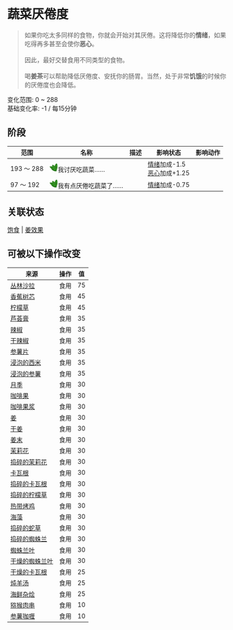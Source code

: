 # 蔬菜<nobr>厌倦度</nobr>  
> 如果你吃太多同样的食物，你就会开始对其厌倦。这将降低你的<b>情绪</b>，如果吃得再多甚至会使你<b>恶心</b>。<br><br>因此，最好交替食用不同类型的食物。<br><br>喝<b>姜茶</b>可以帮助降低厌倦度、安抚你的肠胃。当然，处于非常<b>饥饿</b>的时候你的厌倦度也会降低。  
  
变化范围: 0 ~ 288  
基础变化率: -1 / 每15分钟  
## 阶段  
范围  |  名称  |  描述  |  影响状态  |  影响动作  
----  |  ----  |  ----  |  ----  |  ----  
193 ～ 288  |  <img decoding="async" src="Sprite/SaturationVegetables.png" href="a.md" style="max-width:20px;max-height:20px;">我讨厌吃蔬菜……  |    |  [情绪](Morale.md)加成-1.5<br>[恶心](Nausea.md)加成+1.25  |    
97 ～ 192  |  <img decoding="async" src="Sprite/SaturationVegetables.png" href="a.md" style="max-width:20px;max-height:20px;">我有点厌倦吃蔬菜了……  |    |  [情绪](Morale.md)加成-0.75  |    
## 关联状态  
[饱食](Satiation.md)  |  [姜效果](GingerEffect.md)  
## 可被以下操作改变  
来源  |  操作  |  值  
----  |  ----  |  ----  
[丛林沙拉](JungleSalad.md)  |  食用  |  75  
[香蕉树芯](BananaStem.md)  |  食用  |  45  
[柠檬草](LemongrassStalks.md)  |  食用  |  45  
[芦荟膏](AloeVeraGel.md)  |  食用  |  35  
[辣椒](Chilies.md)  |  食用  |  35  
[干辣椒](ChiliesDried.md)  |  食用  |  35  
[参薯片](YamCut.md)  |  食用  |  35  
[浸泡的西米](LQ_SoakedSago.md)  |  食用  |  35  
[浸泡的参薯](LQ_SoakedYam.md)  |  食用  |  35  
[月季](ChinaRoseFlowers.md)  |  食用  |  30  
[咖啡果](CoffeeBerries.md)  |  食用  |  30  
[咖啡果浆](CoffeeBerryPulp.md)  |  食用  |  30  
[姜](Ginger.md)  |  食用  |  30  
[干姜](GingerDried.md)  |  食用  |  30  
[姜末](GingerGround.md)  |  食用  |  30  
[茉莉花](JasmineFlowers.md)  |  食用  |  30  
[捣碎的茉莉花](JasmineFlowersGround.md)  |  食用  |  30  
[卡瓦根](KavaRoot.md)  |  食用  |  30  
[捣碎的卡瓦根](KavaRootGround.md)  |  食用  |  30  
[捣碎的柠檬草](LemonGrassGround.md)  |  食用  |  30  
[热带烤鸡](IslandChicken.md)  |  食用  |  30  
[海藻](Seaweed.md)  |  食用  |  30  
[捣碎的蛇草](SnakeGrassGround.md)  |  食用  |  30  
[捣碎的蜘蛛兰](SpiderLilyGround.md)  |  食用  |  30  
[蜘蛛兰叶](SpiderLilyLeaves.md)  |  食用  |  30  
[干燥的蜘蛛兰叶](SpiderLilyLeavesDried.md)  |  食用  |  30  
[干燥的卡瓦根](KavaRootDried.md)  |  食用  |  25  
[炖羊汤](GoatStew.md)  |  食用  |  25  
[海鲜杂烩](SeafoodCup.md)  |  食用  |  25  
[猕猴肉串](MacaqueSkewers.md)  |  食用  |  10  
[参薯咖喱](YamCurry.md)  |  食用  |  10  
